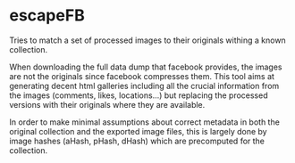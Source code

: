 escapeFB
========

Tries to match a set of processed images to their originals withing a known collection.

When downloading the full data dump that facebook provides, the images are not the originals since facebook compresses them.
This tool aims at generating decent html galleries including all the crucial information from the images (comments, likes, locations...) but replacing the processed versions with their originals where they are available.

In order to make minimal assumptions about correct metadata in both the original collection and the exported image files, this is largely done by image hashes (aHash, pHash, dHash) which are precomputed for the collection.

